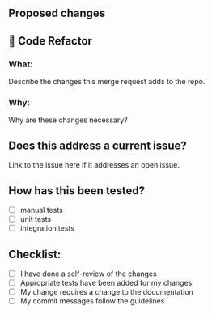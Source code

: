 ## Proposed changes

## :wrench: Code Refactor

### What:
Describe the changes this merge request adds to the repo.

### Why:
Why are these changes necessary?

## Does this address a current issue?
Link to the issue here if it addresses an open issue.

## How has this been tested?
- [ ] manual tests
- [ ] unit tests
- [ ] integration tests

## Checklist:
- [ ] I have done a self-review of the changes
- [ ] Appropriate tests have been added for my changes
- [ ] My change requires a change to the documentation
- [ ] My commit messages follow the guidelines